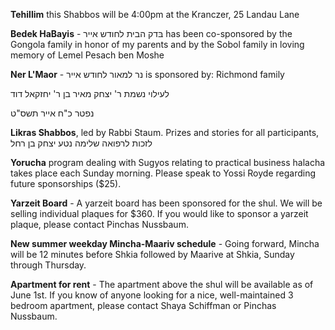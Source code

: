 **Tehillim** this Shabbos will be 4:00pm at the Kranczer, 25 Landau Lane 

**Bedek HaBayis** - בּדק הבית לחודש אייר has been co-sponsored by the  Gongola family in honor of  my parents and by the Sobol  family in loving memory of  Lemel Pesach ben Moshe

**Ner L'Maor** -   נר למאור לחודש אייר is sponsored by: Richmond family

לעילוי נשמת ר' יצחק מאיר בן ר'  יחזקאל דוד 

נפטר כ"ח אייר תשס"ט

**Likras Shabbos**, led by Rabbi Staum. Prizes and stories for all participants, לזכות לרפואה שלימה נטע יצחק בן רחל

**Yorucha** program dealing with Sugyos relating to practical business halacha takes place each Sunday morning. Please speak to Yossi Royde regarding future sponsorships ($25).

**Yarzeit Board** - A yarzeit board has been sponsored for the shul. We will be selling individual plaques for $360. If you would like to sponsor a yarzeit plaque, please contact Pinchas Nussbaum.

**New summer weekday Mincha-Maariv schedule** - Going forward, Mincha will be 12 minutes before Shkia followed by Maarive at Shkia, Sunday through Thursday.

**Apartment for rent** - The apartment above the shul will be available as of June 1st. If you know of anyone looking for a nice, well-maintained 3 bedroom apartment, please contact Shaya Schiffman or Pinchas Nussbaum. 
